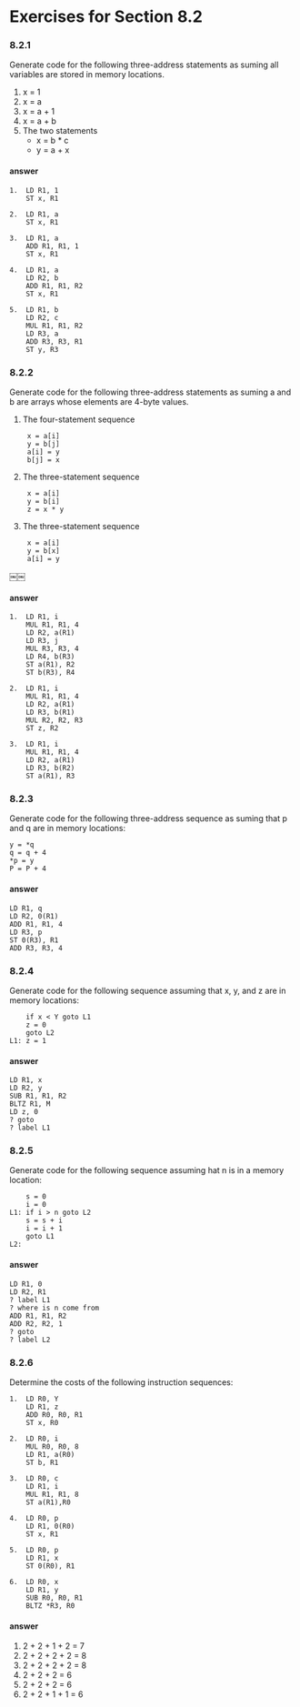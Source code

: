 # Exercises for Section 8.2### 8.2.1
Generate code for the following three-address statements as­ suming all variables are stored in memory locations.
1. x = 12. x = a3. x = a + 14. x = a + b5. The two statements    - x = b * c    - y = a + x#### answer
    1.  LD R1, 1
        ST x, R1
    2.  LD R1, a
        ST x, R1    3.  LD R1, a        ADD R1, R1, 1        ST x, R1    4.  LD R1, a        LD R2, b        ADD R1, R1, R2        ST x, R1    5.  LD R1, b        LD R2, c        MUL R1, R1, R2        LD R3, a        ADD R3, R3, R1        ST y, R3### 8.2.2
Generate code for the following three-address statements as­ suming a and b are arrays whose elements are 4-byte values.
1. The four-statement sequence        x = a[i]        y = b[j]        a[i] = y
        b[j] = x2. The three-statement sequence        x = a[i]
        y = b[i]
        z = x * y
3. The three-statement sequence        x = a[i]
        y = b[x]
        a[i] = y￼￼#### answer    1.  LD R1, i        MUL R1, R1, 4        LD R2, a(R1)        LD R3, j        MUL R3, R3, 4        LD R4, b(R3)        ST a(R1), R2        ST b(R3), R4    2.  LD R1, i        MUL R1, R1, 4        LD R2, a(R1)        LD R3, b(R1)        MUL R2, R2, R3        ST z, R2    3.  LD R1, i        MUL R1, R1, 4        LD R2, a(R1)        LD R3, b(R2)        ST a(R1), R3
### 8.2.3

Generate code for the following three-address sequence as­ suming that p and q are in memory locations:

    y = *q    q = q + 4    *p = y    P = P + 4#### answer    LD R1, q    LD R2, 0(R1)    ADD R1, R1, 4    LD R3, p    ST 0(R3), R1    ADD R3, R3, 4### 8.2.4
Generate code for the following sequence assuming that x, y, and z are in memory locations:        if x < Y goto L1        z = 0        goto L2    L1: z = 1#### answer    LD R1, x    LD R2, y    SUB R1, R1, R2    BLTZ R1, M    LD z, 0    ? goto    ? label L1### 8.2.5
Generate code for the following sequence assuming hat n is in a memory location:        s = 0        i = 0    L1: if i > n goto L2        s = s + i        i = i + 1        goto L1    L2:#### answer    LD R1, 0    LD R2, R1    ? label L1    ? where is n come from    ADD R1, R1, R2    ADD R2, R2, 1    ? goto    ? label L2### 8.2.6
Determine the costs of the following instruction sequences:
    1.  LD R0, Y        LD R1, z        ADD R0, R0, R1
        ST x, R0    2.  LD R0, i        MUL R0, R0, 8        LD R1, a(R0)        ST b, R1    3.  LD R0, c        LD R1, i        MUL R1, R1, 8        ST a(R1),R0    4.  LD R0, p        LD R1, 0(R0)        ST x, R1    5.  LD R0, p
        LD R1, x        ST 0(R0), R1    6.  LD R0, x
        LD R1, y        SUB R0, R0, R1
        BLTZ *R3, R0#### answer1. 2 + 2 + 1 + 2 = 72. 2 + 2 + 2 + 2 = 83. 2 + 2 + 2 + 2 = 84. 2 + 2 + 2 = 65. 2 + 2 + 2 = 66. 2 + 2 + 1 + 1 = 6